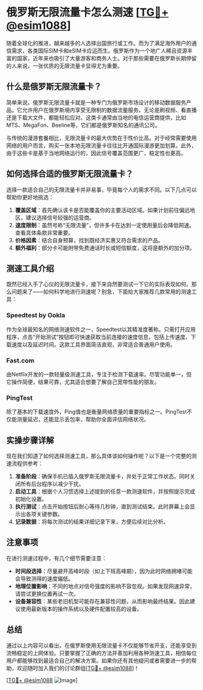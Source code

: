 # 俄罗斯无限流量卡怎么测速 [[TG💪+ @esim1088](https://t.me/s/esim1088)]

随着全球化的推进，越来越多的人选择出国旅行或工作。而为了满足海外用户的通信需求，各类国际SIM卡和eSIM卡应运而生。俄罗斯作为一个地广人稀且资源丰富的国家，近年来也吸引了大量游客和商务人士。对于那些需要在俄罗斯长期停留的人来说，一张优质的无限流量卡显得尤为重要。

## 什么是俄罗斯无限流量卡？

简单来说，俄罗斯无限流量卡就是一种专门为俄罗斯市场设计的移动数据服务产品。它允许用户在俄罗斯境内享受无限制的数据流量服务，无论是刷视频、看直播还是下载大文件，都能轻松应对。这类卡通常由当地的电信运营商提供，比如MTS、MegaFon、Beeline等，它们都是俄罗斯知名的通讯公司。

与传统的漫游套餐相比，无限流量卡的最大优势在于性价比高。对于经常需要使用网络的用户而言，购买一张本地无限流量卡往往比开通国际漫游更加划算。此外，由于这些卡是基于当地网络运行的，因此信号覆盖范围更广，稳定性也更高。

## 如何选择合适的俄罗斯无限流量卡？

选择一款适合自己的无限流量卡并非易事，毕竟每个人的需求不同。以下几点可以帮助你更好地挑选：

1. **覆盖区域**：首先确认该卡是否能覆盖你的主要活动区域。如果计划前往偏远地区，建议选择信号较强的运营商。
2. **速度限制**：虽然号称“无限流量”，但许多卡在达到一定使用量后会降低网速。查看具体条款非常重要。
3. **价格因素**：结合自身预算，找到既经济实惠又符合需求的产品。
4. **额外福利**：部分卡可能附带免费通话时长或短信额度，这将是额外的加分项。

## 测速工具介绍

既然已经入手了心仪的无限流量卡，接下来自然要测试一下它的实际表现如何。那么问题来了——如何科学地进行测速呢？别急，下面给大家推荐几款常用的测速工具：

### Speedtest by Ookla
作为全球最知名的网络测速软件之一，Speedtest以其精准度著称。只需打开应用程序，点击“开始测试”按钮即可快速获取当前连接的速度信息，包括上传速度、下载速度以及延迟时间。这款工具界面简洁直观，非常适合普通用户使用。

### Fast.com
由Netflix开发的一款轻量级测速工具，专注于检测下载速率。尽管功能单一，但它操作简便，结果可靠，尤其适合想要了解自己宽带性能的朋友。

### PingTest
除了基本的下载速度外，Ping值也是衡量网络质量的重要指标之一。PingTest不仅能测量延迟，还能显示丢包率，帮助你全面评估网络状况。

## 实操步骤详解

现在我们知道了如何选择测速工具，那么具体该如何操作呢？以下是一个完整的测速流程供参考：

1. **准备阶段**：确保手机已插入俄罗斯无限流量卡，并处于正常工作状态。同时关闭所有后台程序以减少干扰。
2. **启动工具**：根据个人习惯选择上述提到的任意一款测速软件，并按照提示完成初始化设置。
3. **执行测试**：点击开始按钮后耐心等待几秒钟，直到测试结束。此时屏幕上会显示出各项关键参数。
4. **记录数据**：将每次测试的结果详细记录下来，方便后续对比分析。

## 注意事项

在进行测速过程中，有几个细节需要注意：

- **时间段选择**：尽量避开高峰时段（如上下班高峰期），因为此时网络拥堵可能会导致测得的速度偏低。
- **地理位置影响**：不同的地点对信号强度的影响不容忽视。如果发现网速异常，请尝试更换位置再试一次。
- **设备兼容性**：某些老旧机型可能存在兼容性问题，从而影响最终结果。因此建议使用最新版本的操作系统以及硬件配置较高的设备。

## 总结

通过以上内容可以看出，在俄罗斯使用无限流量卡不仅能够节省开支，还能享受到流畅稳定的上网体验。只要掌握了正确的方法并善加利用各种测速工具，相信每位用户都能够找到最适合自己的解决方案。如果你还有其他疑问或者需要进一步的帮助，欢迎随时加入我们的讨论群组[[TG💪+ @esim1088](https://t.me/s/esim1088)]！

[[TG💪+ @esim1088](https://t.me/s/esim1088) ![Image](https://i.postimg.cc/4NQfJmqS/Snipaste-2025-05-13-00-14-12.png)]